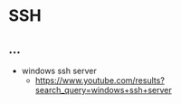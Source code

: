 # SSH

## ...

- windows ssh server
  - https://www.youtube.com/results?search_query=windows+ssh+server
